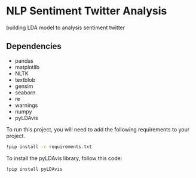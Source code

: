 # NLP Sentiment Twitter Analysis
building LDA model to analysis sentiment twitter

## Dependencies
- pandas
- matplotlib
- NLTK
- textblob
- gensim
- seaborn
- re
- warnings
- numpy
- pyLDAvis

To run this project, you will need to add the following requirements to your project.

```bash
!pip install -r requirements.txt
```
To install the pyLDAvis library, follow this code:

```bash
!pip install pyLDAvis
```

